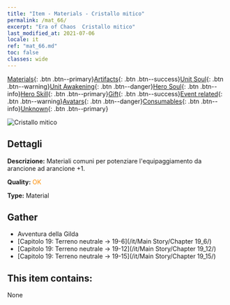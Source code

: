 ```yaml
---
title: "Item - Materials - Cristallo mitico"
permalink: /mat_66/
excerpt: "Era of Chaos  Cristallo mitico"
last_modified_at: 2021-07-06
locale: it
ref: "mat_66.md"
toc: false
classes: wide
---
```

 [Materials](/ItemsIT/){: .btn .btn--primary}[Artifacts](/ItemsIT/Artifacts/){: .btn .btn--success}[Unit Soul](/ItemsIT/UnitSoul/){: .btn .btn--warning}[Unit Awakening](/ItemsIT/UnitAwakening/){: .btn .btn--danger}[Hero Soul](/ItemsIT/HeroSoul/){: .btn .btn--info}[Hero Skill](/ItemsIT/HeroSkill/){: .btn .btn--primary}[Gift](/ItemsIT/Gift/){: .btn .btn--success}[Event related](/ItemsIT/Events/){: .btn .btn--warning}[Avatars](/ItemsIT/Avatars/){: .btn .btn--danger}[Consumables](/ItemsIT/Consumables/){: .btn .btn--info}[Unknown](/ItemsIT/Unknown/){: .btn .btn--primary}

 ![Cristallo mitico](/images/t/i_cailiao_shuijing3.png)

## Dettagli
 **Descrizione:** Materiali comuni per potenziare l'equipaggiamento da arancione ad arancione +1.

 **Quality:** <span style="color: #FF8C00">OK</span>

 **Type:** Material

## Gather

*    Avventura della Gilda 
*    [Capitolo 19: Terreno neutrale -> 19-6](/it/Main Story/Chapter 19_6/) 
*    [Capitolo 19: Terreno neutrale -> 19-12](/it/Main Story/Chapter 19_12/) 
*    [Capitolo 19: Terreno neutrale -> 19-15](/it/Main Story/Chapter 19_15/) 

## This item contains:

  None

